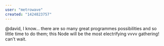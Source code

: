 ```yaml
---
user: "metrowave"
created: "1424823757"
---
```


@david, I know... there are so many great programmes possibilities and so little time to do them; this Node will be the most electrifying vvvv gathering! can't wait.
